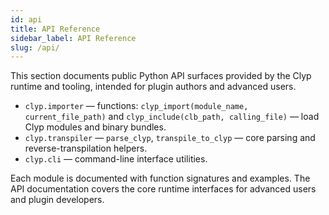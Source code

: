 ```yaml
---
id: api
title: API Reference
sidebar_label: API Reference
slug: /api/
---
```


This section documents public Python API surfaces provided by the
Clyp runtime and tooling, intended for plugin authors and advanced
users.

- `clyp.importer` — functions: `clyp_import(module_name, current_file_path)` and `clyp_include(clb_path, calling_file)` — load Clyp modules and binary
  bundles.
- `clyp.transpiler` — `parse_clyp`, `transpile_to_clyp` — core parsing and
  reverse-transpilation helpers.
- `clyp.cli` — command-line interface utilities.

Each module is documented with function signatures and examples. The API
documentation covers the core runtime interfaces for advanced users and
plugin developers.
